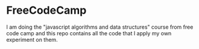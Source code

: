 # FreeCodeCamp
I am doing the "javascript algorithms and data structures" course from free code camp and this repo contains all the code that I apply my own experiment on them.
